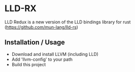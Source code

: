 # LLD-RX
LLD Redux is a new version of the LLD bindings library for rust (https://github.com/mun-lang/lld-rs)

## Installation / Usage
- Download and install LLVM (including LLD)
- Add 'llvm-config' to your path
- Build this project